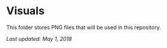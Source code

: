 # Visuals

This folder stores PNG files that will be used in this repository.

*Last updated: May 1, 2018*
